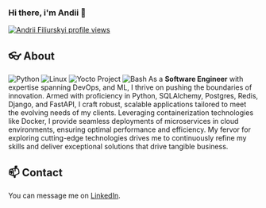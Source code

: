 ### Hi there, i'm Andii 👋
[![Andrii Filiurskyi profile views](https://u8views.com/api/v1/github/profiles/112859467/views/day-week-month-total-count.svg)](https://u8views.com/github/filiurskyi)

## 👓 About
![Python](https://img.shields.io/badge/-Python-EEE?&logo=Python)
![Linux](https://img.shields.io/badge/-Linux-EEE?&logo=Linux)
![Yocto Project](https://img.shields.io/badge/-yocto-EEE?&logo=yocto)
![Bash](https://img.shields.io/badge/-Bash-EEE?&logo=Bash)
As a **Software Engineer** with expertise spanning DevOps, and ML, I thrive on pushing the boundaries of innovation. Armed with proficiency in Python, SQLAlchemy, Postgres, Redis, Django, and FastAPI, I craft robust, scalable applications tailored to meet the evolving needs of my clients. Leveraging containerization technologies like Docker, I provide seamless deployments of microservices in cloud environments, ensuring optimal performance and efficiency. My fervor for exploring cutting-edge technologies drives me to continuously refine my skills and deliver exceptional solutions that drive tangible business.

<!--
## 🛠️ Technologies
### Core

### Web
![Django](https://img.shields.io/badge/-Django-EEE?&logo=Django)
![DjangoREST](https://img.shields.io/badge/-DjangoREST-EEE?&logo=DjangoREST)
![FastAPI](https://img.shields.io/badge/-FastAPI-EEE?&logo=FastAPI)
![SQL](https://img.shields.io/badge/-SQL-EEE?&logo=SQL)
![Google Cloud](https://img.shields.io/badge/-GoogleCloud-EEE?&logo=GoogleCloud)
![redis](https://img.shields.io/badge/-redis-EEE?&logo=redis)


### Other
![Docker](https://img.shields.io/badge/-Docker-EEE?&logo=Docker)
![Poetry](https://img.shields.io/badge/-Poetry-EEE?&logo=Poetry)
![PostgreSQL](https://img.shields.io/badge/-PostgreSQL-EEE?&logo=PostgreSQL)
![SQLAlchemy](https://img.shields.io/badge/-SQLAlchemy-EEE?&logo=SQLAlchemy)
![Pydantic](https://img.shields.io/badge/-Pydantic-EEE?&logo=Pydantic)
![BeautifulSoup](https://img.shields.io/badge/-BeautifulSoup-EEE?&logo=BeautifulSoup)
![celery](https://img.shields.io/badge/-celery-EEE?&logo=celery)
![Pytest](https://img.shields.io/badge/-Pytest-EEE?&logo=Pytest)
[![TensorFlow Certificate](https://img.shields.io/badge/-TensorFlow-EEE?&logo=TensorFlow)](https://www.credential.net/2b414898-f801-4280-b941-05f15ce64f7a)



## 🔭 A Few of my Showcase Projects
- [`@personal-assistant-web`](https://github.com/filiurskyi/personal-assistant-web): A team project built on `Django` that uses `PostgreSQL` and `Google Cloud`. Its a Personal Assistant for Organizing Contacts, Notes, and Files!.
- [`@fastapi-example`](https://github.com/filiurskyi/fastapi-example): A project built on `fastAPI` that uses `SQLAlchemy`, `alembic`, `PostgreSQL`. User auth with `JWT-Tokens` and OTP passwords per email. With 100% documentation in `sphinx`.
- [`@django-example`](https://github.com/filiurskyi/django-example): A project built on `Django` that uses `celery` to manage scraping of some quotes from https://quotes.toscrape.com/.
- [`@Space_tg_game`](https://github.com/filiurskyi/Space_tg_game): Text-based space game build in Telegram with `aiogram`.
-->

## 📫 Contact
You can message me on [LinkedIn](https://www.linkedin.com/in/andrii-filiurskyi).



<!--
**filiurskyi/filiurskyi** is a ✨ _special_ ✨ repository because its `README.md` (this file) appears on your GitHub profile.

Here are some ideas to get you started:

- 🔭 I’m currently working on ...
- 🌱 I’m currently learning ...
- 👯 I’m looking to collaborate on ...
- 🤔 I’m looking for help with ...
- 💬 Ask me about ...
- 📫 How to reach me: ...
- 😄 Pronouns: ...
- ⚡ Fun fact: ...
-->
